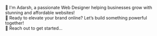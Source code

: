 🚀 I'm Adarsh, a passionate Web Designer helping businesses grow with stunning and affordable websites! <br>
💼 Ready to elevate your brand online? Let’s build something powerful together! <br>
📩 Reach out to get started...
